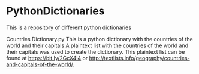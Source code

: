 # PythonDictionaries
This is a repository of different python dictionaries

Countries Dictionary.py
This is a python dictionary with the countries of the world and their capitals
A plaintext list with the countries of the world and their capitals was used to create the dictionary.
This plaintext list can be found at https://bit.ly/2GcX4i4 or http://textlists.info/geography/countries-and-capitals-of-the-world/.





